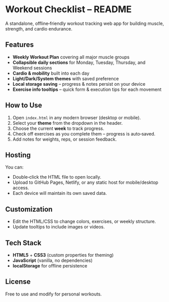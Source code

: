 # Workout Checklist – README

A standalone, offline‑friendly workout tracking web app for building muscle, strength, and cardio endurance.

## Features

* **Weekly Workout Plan** covering all major muscle groups
* **Collapsible daily sections** for Monday, Tuesday, Thursday, and Weekend sessions
* **Cardio & mobility** built into each day
* **Light/Dark/System themes** with saved preference
* **Local storage saving** – progress & notes persist on your device
* **Exercise info tooltips** – quick form & execution tips for each movement

## How to Use

1. Open `index.html` in any modern browser (desktop or mobile).
2. Select your **theme** from the dropdown in the header.
3. Choose the current **week** to track progress.
4. Check off exercises as you complete them – progress is auto‑saved.
5. Add notes for weights, reps, or session feedback.

## Hosting

You can:

* Double‑click the HTML file to open locally.
* Upload to GitHub Pages, Netlify, or any static host for mobile/desktop access.
* Each device will maintain its own saved data.

## Customization

* Edit the HTML/CSS to change colors, exercises, or weekly structure.
* Update tooltips to include images or videos.

## Tech Stack

* **HTML5** + **CSS3** (custom properties for theming)
* **JavaScript** (vanilla, no dependencies)
* **localStorage** for offline persistence

## License

Free to use and modify for personal workouts.
